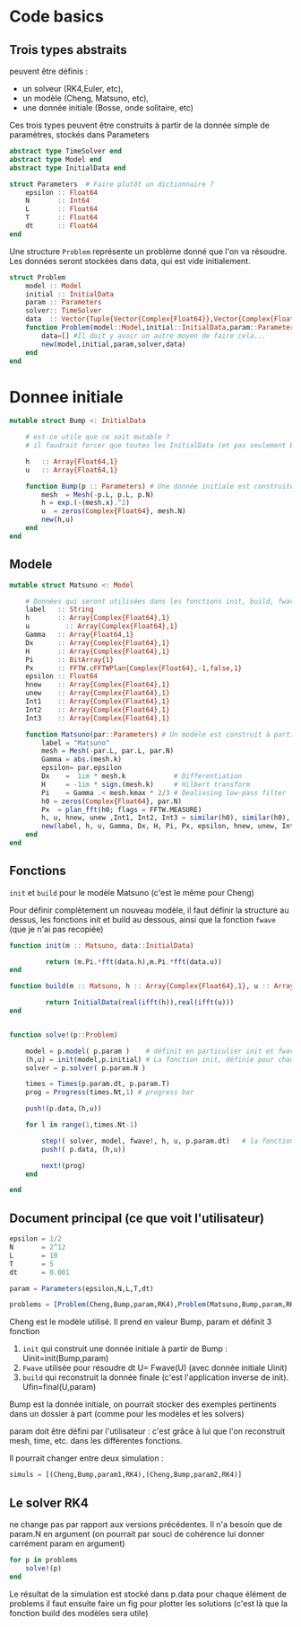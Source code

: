 # Code basics

## Trois types abstraits

peuvent être définis : 
- un solveur (RK4,Euler, etc), 
- un modèle (Cheng, Matsuno, etc), 
- une donnée initiale (Bosse, onde solitaire, etc)

Ces trois types peuvent être construits à partir de la donnée simple de paramètres, stockés dans Parameters

```julia
abstract type TimeSolver end
abstract type Model end
abstract type InitialData end

struct Parameters  # Faire plutôt un dictionnaire ?
	epsilon :: Float64
	N       :: Int64
	L       :: Float64
	T       :: Float64
	dt      :: Float64
end
```

Une structure `Problem`  représente un problème donné que l'on va résoudre.
Les données seront stockées dans data, qui est vide initialement.

```julia
struct Problem
	model :: Model
	initial :: InitialData
	param :: Parameters
	solver:: TimeSolver
	data  :: Vector{Tuple{Vector{Complex{Float64}},Vector{Complex{Float64}}}}  # Attention, j'ai mis les datas dans pb plutôt que dans Model
	function Problem(model::Model,initial::InitialData,param::Parameters,solver::TimeSolver)
		data=[] #Il doit y avoir un autre moyen de faire cela...
		new(model,initial,param,solver,data)
	end
end
```

# Donnee initiale

```julia
mutable struct Bump <: InitialData  

    # est-ce utile que ce soit mutable ?
    # il faudrait forcer que toutes les InitialData (et pas seulement Bump) donnent h et u vecteurs réels

    h   :: Array{Float64,1}
    u   :: Array{Float64,1}

    function Bump(p :: Parameters) # Une donnée initiale est construite à partir de son nom et de la donnée de Parameters
    	mesh  = Mesh(-p.L, p.L, p.N)
    	h = exp.(-(mesh.x).^2)
    	u  = zeros(Complex{Float64}, mesh.N)
    	new(h,u)
    end
end
```

## Modele

```julia
mutable struct Matsuno <: Model  

    # Données qui seront utilisées dans les fonctions init, build, fwave! (et fig pour label)
    label   :: String
    h       :: Array{Complex{Float64},1}
    u	      :: Array{Complex{Float64},1}
    Gamma   :: Array{Float64,1}
    Dx      :: Array{Complex{Float64},1}
    H       :: Array{Complex{Float64},1}
    Pi      :: BitArray{1}
    Px      :: FFTW.cFFTWPlan{Complex{Float64},-1,false,1}
    epsilon :: Float64
    hnew    :: Array{Complex{Float64},1}
    unew    :: Array{Complex{Float64},1}
    Int1    :: Array{Complex{Float64},1}
    Int2    :: Array{Complex{Float64},1}
    Int3    :: Array{Complex{Float64},1}

    function Matsuno(par::Parameters) # Un modèle est construit à partir de son nom et de la donnée de Parameters
        label = "Matsuno"
        mesh = Mesh(-par.L, par.L, par.N)
        Gamma = abs.(mesh.k)
        epsilon= par.epsilon
        Dx    =  1im * mesh.k            # Differentiation
        H     = -1im * sign.(mesh.k)     # Hilbert transform
        Pi    = Gamma .< mesh.kmax * 2/3 # Dealiasing low-pass filter
        h0 = zeros(Complex{Float64}, par.N)
        Px  = plan_fft(h0; flags = FFTW.MEASURE)
        h, u, hnew, unew ,Int1, Int2, Int3 = similar(h0), similar(h0), similar(h0), similar(h0), similar(h0), similar(h0), similar(h0)
        new(label, h, u, Gamma, Dx, H, Pi, Px, epsilon, hnew, unew, Int1, Int2, Int3)
    end
end
```

## Fonctions

`init` et `build` pour le modèle Matsuno (c'est le même pour Cheng)

Pour définir complètement un nouveau modèle, il faut définir la structure au
dessus, les fonctions init et build au dessous, ainsi que la fonction `fwave`
(que je n'ai pas recopiée)

```julia
function init(m :: Matsuno, data::InitialData)

         return (m.Pi.*fft(data.h),m.Pi.*fft(data.u))
end

function build(m :: Matsuno, h :: Array{Complex{Float64},1}, u :: Array{Complex{Float64},1})

         return InitialData(real(ifft(h)),real(ifft(u)))
end


function solve!(p::Problem)

    model = p.model( p.param )    # définit en particulier init et fwave! utilisés ci-dessous
  	(h,u) = init(model,p.initial) # La fonction init, définie pour chaque modèle ransforme la donnée initiale
  	solver = p.solver( p.param.N )

  	times = Times(p.param.dt, p.param.T)
  	prog = Progress(times.Nt,1) # progress bar

    push!(p.data,(h,u))

    for l in range(1,times.Nt-1)

        step!( solver, model, fwave!, h, u, p.param.dt)   # la fonction step ne change pas par rapport aux versions précédentes
        push!( p.data, (h,u))   

        next!(prog)
    end

end
```

## Document principal (ce que voit l'utilisateur)

```julia
epsilon = 1/2
N       = 2^12
L       = 10
T       = 5
dt      = 0.001

param = Parameters(epsilon,N,L,T,dt)

problems = [Problem(Cheng,Bump,param,RK4),Problem(Matsuno,Bump,param,RK4)]
```

Cheng est le modèle utilisé. Il prend en valeur Bump, param et définit 3 fonction

  1. `init` qui construit une donnée initiale à partir de Bump : Uinit=init(Bump,param)
  2. `Fwave` utilisée pour résoudre dt U= Fwave(U) (avec donnée initiale Uinit)
  3. `build` qui reconstruit la donnée finale (c'est l'application inverse de init). Ufin=final(U,param)

Bump est la donnée initiale, on pourrait stocker des exemples pertinents dans un dossier à part (comme pour les modèles et les solvers)

param doit être défini par l'utilisateur : c'est grâce à lui que l'on reconstruit mesh, time, etc. dans les différentes fonctions.

Il pourrait changer entre deux simulation  :

```julia
simuls = [(Cheng,Bump,param1,RK4),(Cheng,Bump,param2,RK4)]
```

## Le solver RK4
ne change pas par rapport aux versions précédentes. Il n'a besoin que de param.N en argument (on pourrait par souci de cohérence lui donner carrément param en argument)

```julia
for p in problems
    solve!(p)
end
```  

Le résultat de la simulation est stocké dans p.data pour chaque élément de problems
il faut ensuite faire un fig pour plotter les solutions (c'est là que la fonction build des modèles sera utile)
